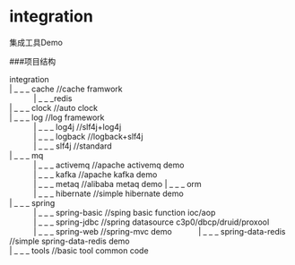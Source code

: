 # integration
集成工具Demo

###项目结构
	
integration  
	| _ _ _ cache   //cache framwork  
	&nbsp;&nbsp;&nbsp;&nbsp;&nbsp;&nbsp;&nbsp;&nbsp;&nbsp;&nbsp;&nbsp;| _ _ _redis  
	| _ _ _ clock   //auto clock  
	| _ _ _ log     //log framework  
	&nbsp;&nbsp;&nbsp;&nbsp;&nbsp;&nbsp;&nbsp;&nbsp;&nbsp;&nbsp;&nbsp;| _ _ _ log4j    //slf4j+log4j  
	&nbsp;&nbsp;&nbsp;&nbsp;&nbsp;&nbsp;&nbsp;&nbsp;&nbsp;&nbsp;&nbsp;| _ _ _ logback  //logback+slf4j  
	&nbsp;&nbsp;&nbsp;&nbsp;&nbsp;&nbsp;&nbsp;&nbsp;&nbsp;&nbsp;&nbsp;| _ _ _ slf4j   //standard  
	| _ _ _ mq  
	&nbsp;&nbsp;&nbsp;&nbsp;&nbsp;&nbsp;&nbsp;&nbsp;&nbsp;&nbsp;&nbsp;| _ _ _ activemq  //apache activemq demo  
	&nbsp;&nbsp;&nbsp;&nbsp;&nbsp;&nbsp;&nbsp;&nbsp;&nbsp;&nbsp;&nbsp;| _ _ _ kafka     //apache kafka demo  
	&nbsp;&nbsp;&nbsp;&nbsp;&nbsp;&nbsp;&nbsp;&nbsp;&nbsp;&nbsp;&nbsp;| _ _ _ metaq     //alibaba metaq demo
	| _ _ _ orm  
	&nbsp;&nbsp;&nbsp;&nbsp;&nbsp;&nbsp;&nbsp;&nbsp;&nbsp;&nbsp;&nbsp;| _ _ _ hibernate //simple hibernate demo  
	| _ _ _ spring  
	&nbsp;&nbsp;&nbsp;&nbsp;&nbsp;&nbsp;&nbsp;&nbsp;&nbsp;&nbsp;&nbsp;| _ _ _ spring-basic  //sping basic function  ioc/aop  
	&nbsp;&nbsp;&nbsp;&nbsp;&nbsp;&nbsp;&nbsp;&nbsp;&nbsp;&nbsp;&nbsp;| _ _ _ spring-jdbc   //spring datasource     c3p0/dbcp/druid/proxool    
	&nbsp;&nbsp;&nbsp;&nbsp;&nbsp;&nbsp;&nbsp;&nbsp;&nbsp;&nbsp;&nbsp;| _ _ _ spring-web    //spring-mvc  demo 
	&nbsp;&nbsp;&nbsp;&nbsp;&nbsp;&nbsp;&nbsp;&nbsp;&nbsp;&nbsp;&nbsp;| _ _ _ spring-data-redis  //simple spring-data-redis demo  
	| _ _ _ tools   //basic tool   common code  
